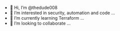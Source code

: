 - 👋 Hi, I’m @thedude008
- 👀 I’m interested in security, automation and code ...
- 🌱 I’m currently learning Terraform ...
- 💞️ I’m looking to collaborate ...

<!---
thedude008/thedude008 is a ✨ special ✨ repository because its `README.md` (this file) appears on your GitHub profile.
You can click the Preview link to take a look at your changes.
--->
